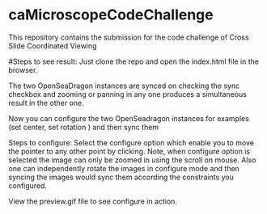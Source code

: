 # caMicroscopeCodeChallenge
This repository contains the submission for the code challenge of Cross Slide Coordinated Viewing

#Steps to see result:
Just clone the repo and open the index.html file in the browser.

The two OpenSeaDragon instances are synced on checking the sync checkbox and zooming or panning in any one produces a simultaneous result in the other one.

Now you can configure the two OpenSeadragon instances for examples (set center, set rotation ) and then sync them

Steps to configure:
Select the configure option which enable you to move the pointer to any other point by clicking. Note, when configure option is selected the image can only be zoomed in using the scroll on mouse.
Also one can independently rotate the images in configure mode and then syncing the images would sync them according the constraints you configured.

View the preview.gif file to see configure in action.
